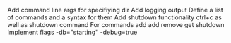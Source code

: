 Add command line args for specifiying dir
Add logging output
Define a list of commands and a syntax for them
Add shutdown functionality
    ctrl+c as well as shutdown command
For commands add 
    add 
    remove
    get
    shutdown
Implement flags
 -db="starting"
 -debug=true
